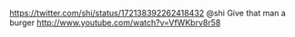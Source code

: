 https://twitter.com/shi/status/172138392262418432 @shi Give that man a burger http://www.youtube.com/watch?v=VfWKbrv8r58
